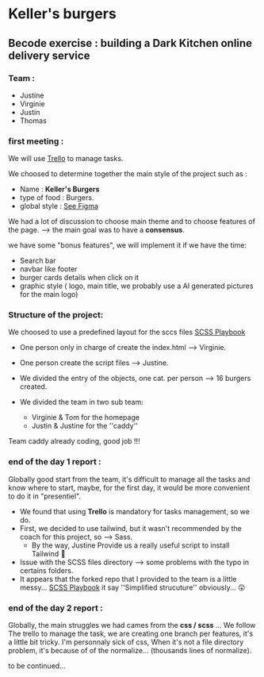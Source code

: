 # Keller's burgers

## Becode exercise : building a Dark Kitchen online delivery service

### Team :

 - Justine
 - Virginie
 - Justin
 - Thomas

### first meeting :

We will use [Trello](https://trello.com/invite/b/0sryRVJK/ATTI91dc539af2045b2edc8f357dfda13d8e064EF88B/dark-kitchen) to manage tasks.

We choosed to determine together the main style of the project such as :

- Name : **Keller's Burgers**
- type of food : Burgers.
- global style : [See Figma](https://www.figma.com/file/iYWZR7I01XC9GETLZ01uhy/Dark-Kitchen?type=design&node-id=0%3A1&mode=design&t=24Se2trkJHKn1hFd-1)

We had a lot of discussion to choose main theme and to choose features of the page.
--> the main goal was to have a **consensus**.

we have some "bonus features", we will implement it if we have the time:

 - Search bar
 - navbar like footer
 - burger cards details when click on it
 - graphic style ( logo, main title, we probably use a AI generated pictures for the main logo)

### Structure of the project:

We choosed to use a predefined layout for the sccs files [SCSS Playbook](https://github.com/tomboszko/Project-ScssPlaybook.git)

 - One person only in charge of create the index.html --> Virginie.
 - One person create the script files --> Justine.
 - We divided the entry of the objects, one cat. per person --> 16 burgers created.
 - We divided the team in two sub team:
   
    - Virginie & Tom for the homepage
    - Justin & Justine for the ''caddy''
  
Team caddy already coding, good job !!!

 ### end of the day 1 report :

 Globally good start from the team, it's difficult to manage all the tasks and know where to start, maybe, for the first day, it would be more convenient to do it in "presentiel".
 
 - We found that using **Trello** is mandatory for tasks management, so we do.
 - First, we decided to use tailwind, but it wasn't recommended by the coach for this project, so --> Sass.
    - By the way, Justine Provide us a really useful script to install Tailwind 👼
 - Issue with the SCSS files directory --> some problems with the typo in certains folders.
 - It appears that the forked repo that I provided to the team is a little messy... [SCSS Playbook](https://github.com/tomboszko/Project-ScssPlaybook.git) it say ''Simplified strucuture'' obviously... 😲

### end of the day 2 report :

Globally, the main struggles we had cames from the **css / scss** ...
We follow The trello to manage the task, we are creating one branch per features, it's a little bit tricky.
I'm personnaly sick of css, When it's not a file directory problem, it's because of of the normalize... (thousands lines of normalize).

to be continued...

 

